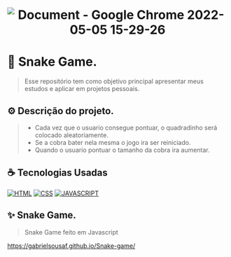 <h1 align="center" width:100%>

![Document - Google Chrome 2022-05-05 15-29-26](https://user-images.githubusercontent.com/97768716/166994997-aa78212d-0022-4195-8aa2-82e175788fe1.gif)

 
 # 📱 Snake Game.
> Esse repositório tem como objetivo principal apresentar meus estudos e aplicar em projetos pessoais.


## ⚙ Descrição do projeto.
> * Cada vez que o usuario consegue pontuar, o quadradinho será colocado aleatoriamente. <br>
> * Se a cobra bater nela mesma o jogo ira ser reiniciado. <br>
> * Quando o usuario pontuar o tamanho da cobra ira aumentar.




## ☕ Tecnologias Usadas

[![HTML](https://img.shields.io/badge/html%20-%23323330.svg?&style=for-the-badge&logo=html&logoColor=black&color=FF8000)](#)
[![CSS](https://img.shields.io/badge/css%20-%23323330.svg?&style=for-the-badge&logo=css&logoColor=black&color=2E64FE)](#)
[![JAVASCRIPT](https://img.shields.io/badge/javascript%20-%23323330.svg?&style=for-the-badge&logo=css&logoColor=black&color=FFFF00)](#)

## ✨ Snake Game.
> Snake Game feito em Javascript

https://gabrielsousaf.github.io/Snake-game/
